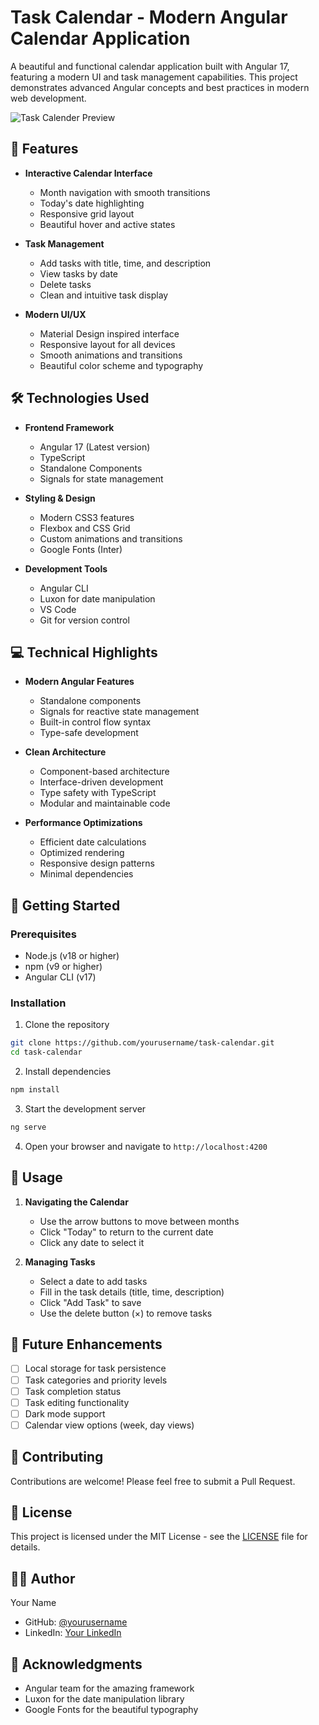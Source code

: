 # Task Calendar - Modern Angular Calendar Application

A beautiful and functional calendar application built with Angular 17, featuring a modern UI and task management capabilities. This project demonstrates advanced Angular concepts and best practices in modern web development.

![Task Calender Preview](https://github.com/user-attachments/assets/15682929-d757-43ac-afab-f00721aee0bd)


## 🚀 Features

- **Interactive Calendar Interface**
  - Month navigation with smooth transitions
  - Today's date highlighting
  - Responsive grid layout
  - Beautiful hover and active states

- **Task Management**
  - Add tasks with title, time, and description
  - View tasks by date
  - Delete tasks
  - Clean and intuitive task display

- **Modern UI/UX**
  - Material Design inspired interface
  - Responsive layout for all devices
  - Smooth animations and transitions
  - Beautiful color scheme and typography

## 🛠️ Technologies Used

- **Frontend Framework**
  - Angular 17 (Latest version)
  - TypeScript
  - Standalone Components
  - Signals for state management

- **Styling & Design**
  - Modern CSS3 features
  - Flexbox and CSS Grid
  - Custom animations and transitions
  - Google Fonts (Inter)

- **Development Tools**
  - Angular CLI
  - Luxon for date manipulation
  - VS Code
  - Git for version control

## 💻 Technical Highlights

- **Modern Angular Features**
  - Standalone components
  - Signals for reactive state management
  - Built-in control flow syntax
  - Type-safe development

- **Clean Architecture**
  - Component-based architecture
  - Interface-driven development
  - Type safety with TypeScript
  - Modular and maintainable code

- **Performance Optimizations**
  - Efficient date calculations
  - Optimized rendering
  - Responsive design patterns
  - Minimal dependencies

## 🚀 Getting Started

### Prerequisites
- Node.js (v18 or higher)
- npm (v9 or higher)
- Angular CLI (v17)

### Installation

1. Clone the repository
```bash
git clone https://github.com/yourusername/task-calendar.git
cd task-calendar
```

2. Install dependencies
```bash
npm install
```

3. Start the development server
```bash
ng serve
```

4. Open your browser and navigate to `http://localhost:4200`

## 📱 Usage

1. **Navigating the Calendar**
   - Use the arrow buttons to move between months
   - Click "Today" to return to the current date
   - Click any date to select it

2. **Managing Tasks**
   - Select a date to add tasks
   - Fill in the task details (title, time, description)
   - Click "Add Task" to save
   - Use the delete button (×) to remove tasks

## 🎯 Future Enhancements

- [ ] Local storage for task persistence
- [ ] Task categories and priority levels
- [ ] Task completion status
- [ ] Task editing functionality
- [ ] Dark mode support
- [ ] Calendar view options (week, day views)

## 🤝 Contributing

Contributions are welcome! Please feel free to submit a Pull Request.

## 📝 License

This project is licensed under the MIT License - see the [LICENSE](LICENSE) file for details.

## 👨‍💻 Author

Your Name
- GitHub: [@yourusername](https://github.com/yourusername)
- LinkedIn: [Your LinkedIn](https://linkedin.com/in/yourprofile)

## 🙏 Acknowledgments

- Angular team for the amazing framework
- Luxon for the date manipulation library
- Google Fonts for the beautiful typography 
